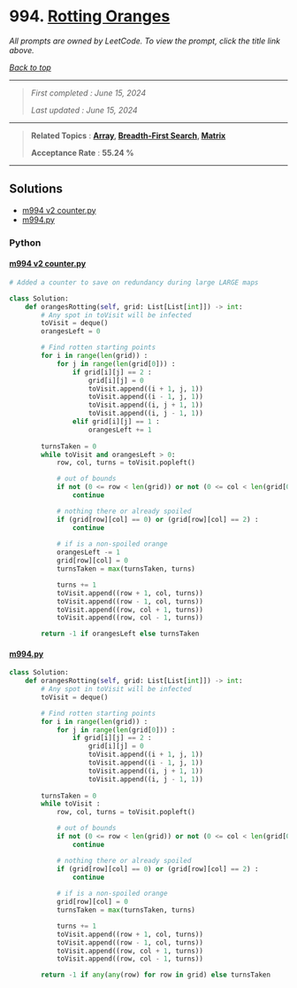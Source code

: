 # 994. [Rotting Oranges](<https://leetcode.com/problems/rotting-oranges>)

*All prompts are owned by LeetCode. To view the prompt, click the title link above.*

*[Back to top](<../README.md>)*

------

> *First completed : June 15, 2024*
>
> *Last updated : June 15, 2024*

------

> **Related Topics** : **[Array](<by_topic/Array.md>), [Breadth-First Search](<by_topic/Breadth-First Search.md>), [Matrix](<by_topic/Matrix.md>)**
>
> **Acceptance Rate** : **55.24 %**

------

## Solutions

- [m994 v2 counter.py](<../my-submissions/m994 v2 counter.py>)
- [m994.py](<../my-submissions/m994.py>)
### Python
#### [m994 v2 counter.py](<../my-submissions/m994 v2 counter.py>)
```Python
# Added a counter to save on redundancy during large LARGE maps

class Solution:
    def orangesRotting(self, grid: List[List[int]]) -> int:
        # Any spot in toVisit will be infected
        toVisit = deque()
        orangesLeft = 0

        # Find rotten starting points
        for i in range(len(grid)) :
            for j in range(len(grid[0])) :
                if grid[i][j] == 2 :
                    grid[i][j] = 0
                    toVisit.append((i + 1, j, 1))
                    toVisit.append((i - 1, j, 1))
                    toVisit.append((i, j + 1, 1))
                    toVisit.append((i, j - 1, 1))
                elif grid[i][j] == 1 :
                    orangesLeft += 1
        
        turnsTaken = 0
        while toVisit and orangesLeft > 0:
            row, col, turns = toVisit.popleft()

            # out of bounds
            if not (0 <= row < len(grid)) or not (0 <= col < len(grid[0])) :
                continue

            # nothing there or already spoiled
            if (grid[row][col] == 0) or (grid[row][col] == 2) :
                continue
        
            # if is a non-spoiled orange
            orangesLeft -= 1
            grid[row][col] = 0
            turnsTaken = max(turnsTaken, turns)

            turns += 1
            toVisit.append((row + 1, col, turns))
            toVisit.append((row - 1, col, turns))
            toVisit.append((row, col + 1, turns))
            toVisit.append((row, col - 1, turns))

        return -1 if orangesLeft else turnsTaken
```

#### [m994.py](<../my-submissions/m994.py>)
```Python
class Solution:
    def orangesRotting(self, grid: List[List[int]]) -> int:
        # Any spot in toVisit will be infected
        toVisit = deque()

        # Find rotten starting points
        for i in range(len(grid)) :
            for j in range(len(grid[0])) :
                if grid[i][j] == 2 :
                    grid[i][j] = 0
                    toVisit.append((i + 1, j, 1))
                    toVisit.append((i - 1, j, 1))
                    toVisit.append((i, j + 1, 1))
                    toVisit.append((i, j - 1, 1))
        
        turnsTaken = 0
        while toVisit :
            row, col, turns = toVisit.popleft()

            # out of bounds
            if not (0 <= row < len(grid)) or not (0 <= col < len(grid[0])) :
                continue

            # nothing there or already spoiled
            if (grid[row][col] == 0) or (grid[row][col] == 2) :
                continue
        
            # if is a non-spoiled orange
            grid[row][col] = 0
            turnsTaken = max(turnsTaken, turns)

            turns += 1
            toVisit.append((row + 1, col, turns))
            toVisit.append((row - 1, col, turns))
            toVisit.append((row, col + 1, turns))
            toVisit.append((row, col - 1, turns))

        return -1 if any(any(row) for row in grid) else turnsTaken
```

